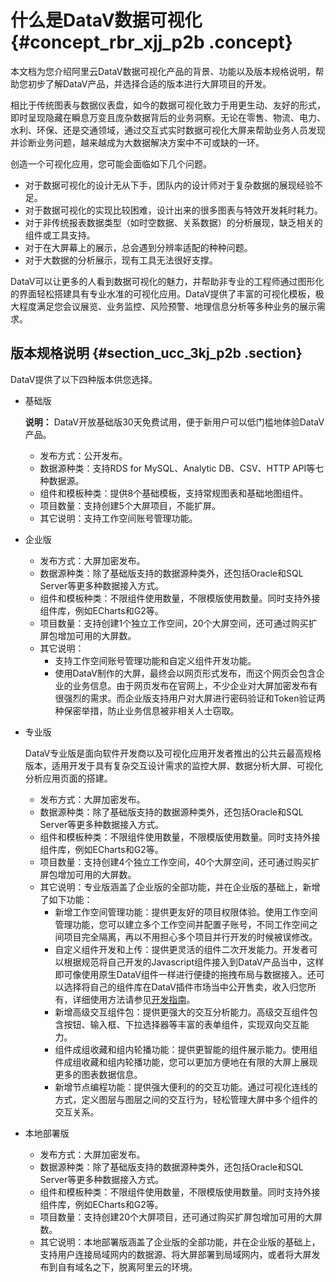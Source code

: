 # 什么是DataV数据可视化 {#concept_rbr_xjj_p2b .concept}

本文档为您介绍阿里云DataV数据可视化产品的背景、功能以及版本规格说明，帮助您初步了解DataV产品，并选择合适的版本进行大屏项目的开发。

相比于传统图表与数据仪表盘，如今的数据可视化致力于用更生动、友好的形式，即时呈现隐藏在瞬息万变且庞杂数据背后的业务洞察。无论在零售、物流、电力、水利、环保、还是交通领域，通过交互式实时数据可视化大屏来帮助业务人员发现并诊断业务问题，越来越成为大数据解决方案中不可或缺的一环。

创造一个可视化应用，您可能会面临如下几个问题。

-   对于数据可视化的设计无从下手，团队内的设计师对于复杂数据的展现经验不足。
-   对于数据可视化的实现比较困难，设计出来的很多图表与特效开发耗时耗力。
-   对于非传统报表数据类型（如时空数据、关系数据）的分析展现，缺乏相关的组件或工具支持。
-   对于在大屏幕上的展示，总会遇到分辨率适配的种种问题。
-   对于大数据的分析展示，现有工具无法很好支撑。

DataV可以让更多的人看到数据可视化的魅力，并帮助非专业的工程师通过图形化的界面轻松搭建具有专业水准的可视化应用。DataV提供了丰富的可视化模板，极大程度满足您会议展览、业务监控、风险预警、地理信息分析等多种业务的展示需求。

## 版本规格说明 {#section_ucc_3kj_p2b .section}

DataV提供了以下四种版本供您选择。

-   基础版 

    **说明：** DataV开放基础版30天免费试用，便于新用户可以低门槛地体验DataV产品。

    -   发布方式：公开发布。
    -   数据源种类：支持RDS for MySQL、Analytic DB、CSV、HTTP API等七种数据源。
    -   组件和模板种类：提供8个基础模板，支持常规图表和基础地图组件。
    -   项目数量：支持创建5个大屏项目，不能扩屏。
    -   其它说明：支持工作空间账号管理功能。
-   企业版 
    -   发布方式：大屏加密发布。
    -   数据源种类：除了基础版支持的数据源种类外，还包括Oracle和SQL Server等更多种数据接入方式。
    -   组件和模板种类：不限组件使用数量，不限模版使用数量。同时支持外接组件库，例如ECharts和G2等。
    -   项目数量：支持创建1个独立工作空间，20个大屏空间，还可通过购买扩屏包增加可用的大屏数。
    -   其它说明：
        -   支持工作空间账号管理功能和自定义组件开发功能。
        -   使用DataV制作的大屏，最终会以网页形式发布，而这个网页会包含企业的业务信息。由于网页发布在官网上，不少企业对大屏加密发布有很强烈的需求。而企业版支持用户对大屏进行密码验证和Token验证两种保密举措，防止业务信息被非相关人士窃取。
-   专业版 

    DataV专业版是面向软件开发商以及可视化应用开发者推出的公共云最高规格版本，适用开发于具有复杂交互设计需求的监控大屏、数据分析大屏、可视化分析应用页面的搭建。

    -   发布方式：大屏加密发布。
    -   数据源种类：除了基础版支持的数据源种类外，还包括Oracle和SQL Server等更多种数据接入方式。
    -   组件和模板种类：不限组件使用数量，不限模版使用数量。同时支持外接组件库，例如ECharts和G2等。
    -   项目数量：支持创建4个独立工作空间，40个大屏空间，还可通过购买扩屏包增加可用的大屏数。
    -   其它说明：专业版涵盖了企业版的全部功能，并在企业版的基础上，新增了如下功能：
        -   新增工作空间管理功能：提供更友好的项目权限体验。使用工作空间管理功能，您可以建立多个工作空间并配置子账号，不同工作空间之间项目完全隔离，再以不用担心多个项目并行开发的时候被误修改。
        -   自定义组件开发和上传：提供更灵活的组件二次开发能力。开发者可以根据规范将自己开发的Javascript组件接入到DataV产品当中，这样即可像使用原生DataV组件一样进行便捷的拖拽布局与数据接入。还可以选择将自己的组件库在DataV插件市场当中公开售卖，收入归您所有，详细使用方法请参见[开发指南](../DNdatav1869688/ZH-CN_TP_16830_V7.dita#concept_k5c_j1l_q2b)。
        -   新增高级交互组件包：提供更强大的交互分析能力。高级交互组件包含按钮、输入框、下拉选择器等丰富的表单组件，实现双向交互能力。
        -   组件成组收藏和组内轮播功能：提供更智能的组件展示能力。使用组件成组收藏和组内轮播功能，您可以更加方便地在有限的大屏上展现更多的图表数据信息。
        -   新增节点编程功能：提供强大便利的的交互功能。通过可视化连线的方式，定义图层与图层之间的交互行为，轻松管理大屏中多个组件的交互关系。
-   本地部署版 
    -   发布方式：大屏加密发布。
    -   数据源种类：除了基础版支持的数据源种类外，还包括Oracle和SQL Server等更多种数据接入方式。
    -   组件和模板种类：不限组件使用数量，不限模版使用数量。同时支持外接组件库，例如ECharts和G2等。
    -   项目数量：支持创建20个大屏项目，还可通过购买扩屏包增加可用的大屏数。
    -   其它说明：本地部署版涵盖了企业版的全部功能，并在企业版的基础上，支持用户连接局域网内的数据源、将大屏部署到局域网内，或者将大屏发布到自有域名之下，脱离阿里云的环境。

